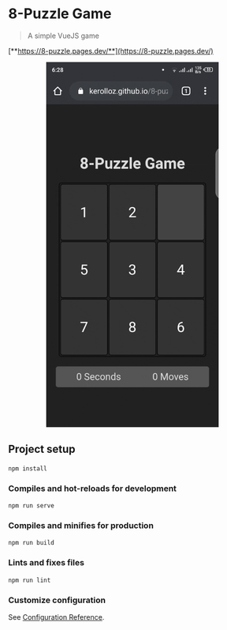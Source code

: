 # 8-Puzzle Game

> A simple VueJS game

[**https://8-puzzle.pages.dev/**](https://8-puzzle.pages.dev/)

<div align="center">
  <img alt="demo" src="./demo.gif" width="350"/>
</div>

## Project setup

```shell
npm install
```

### Compiles and hot-reloads for development

```shell
npm run serve
```

### Compiles and minifies for production

```shell
npm run build
```

### Lints and fixes files

```shell
npm run lint
```

### Customize configuration

See [Configuration Reference](https://cli.vuejs.org/config/).
